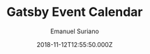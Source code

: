 ---
title: Gatsby Event Calendar
github: https://github.com/EmaSuriano/gatsby-starter-event-calendar
demo: https://gatsby-starter-event-calendar.netlify.app/
author: Emanuel Suriano
ssg:
  - Gatsby
cms:
  - Markdown
date: 2018-11-12T12:55:50.000Z
description: >-
  Gatsby Starter to display information about events from Google Spreadsheets
  with Calendars
draft: true
publish_date: '2018-11-12T12:55:50Z'
update_date: '2022-12-01T22:16:06Z'
github_star: 74
github_fork: 17
---